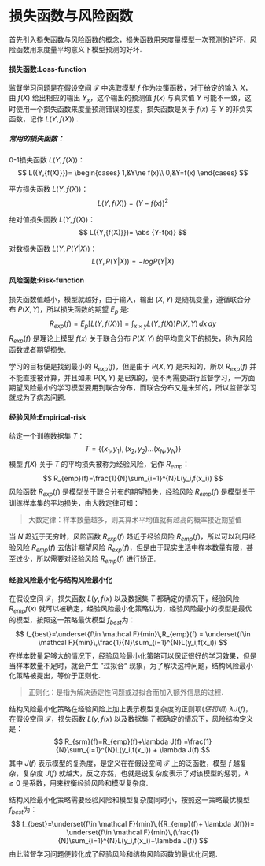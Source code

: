 # 损失函数与风险函数

首先引入损失函数与风险函数的概念，损失函数用来度量模型一次预测的好坏，风险函数用来度量平均意义下模型预测的好坏.

#### 损失函数:Loss-function

监督学习问题是在假设空间 $\mathcal F$ 中选取模型 $f$ 作为决策函数，对于给定的输入 $X$，由 $f(X)$ 给出相应的输出 $Y_x$，这个输出的预测值 $f(x)$ 与真实值 $Y$ 可能不一致，这时使用一个损失函数来度量预测错误的程度，损失函数是关于 $f(x)$ 与 $Y$ 的非负实函数，记作 $L({Y,{f(X)}})$ .

##### 常用的损失函数：

0-1损失函数 $L({Y,{f(X)}})$：
$$
L({Y,{f(X)}})=
\begin{cases}
1,&Y\ne f(x)\\
0,&Y=f(x)
\end{cases}
$$

平方损失函数 $L({Y,{f(X)}})$：
$$
L({Y,{f(X)}})=(Y-f(x))^2
$$

绝对值损失函数 $L({Y,{f(X)}})$：
$$
L({Y,{f(X)}})= \abs {Y-f(x)}
$$

对数损失函数 $L({Y,{P(Y|X)}})$：
$$
L({Y,{P(Y|X)}})=-logP(Y|X)
$$



#### 风险函数:Risk-function

损失函数值越小，模型就越好，由于输入，输出 $(X,Y)$ 是随机变量，遵循联合分布 $P(X,Y)$，所以损失函数的期望 $E_p$ 是:
$$
R_{exp}(f)=E_p[L(Y,f(X))]=\int_{x{\times}y}L(Y,f(X))P(X,Y)\,dx\,dy
$$
$R_{exp}(f)$ 是理论上模型 $f(x)$ 关于联合分布 $P(X,Y)$ 的平均意义下的损失，称为风险函数或者期望损失.

学习的目标便是找到最小的 $R_{exp}(f)$，但是由于 $P(X,Y)$ 是未知的，所以 $R_{exp}(f)$ 并不能直接被计算，并且如果 $P(X,Y)$ 是已知的，便不再需要进行监督学习，一方面期望风险最小的学习模型要用到联合分布，而联合分布又是未知的，所以监督学习就成为了病态问题.



#### 经验风险:Empirical-risk

给定一个训练数据集 $T$：
$$
T = \{(x_1,y_1),(x_2,y_2)...(x_N,y_N)\}
$$
模型 $f(X)$ 关于 $T$ 的平均损失被称为经验风险，记作 $R_{emp}$：
$$
R_{emp}(f)=\frac{1}{N}\sum_{i=1}^{N}L(y_i,f(x_i))
$$
风险函数 $R_{exp}(f)$ 是模型关于联合分布的期望损失，经验风险 $R_{emp}(f)$ 是模型关于训练样本集的平均损失，由大数定律可知：

> 大数定律：样本数量越多，则其算术平均值就有越高的概率接近期望值

当 $N$ 趋近于无穷时，风险函数 $R_{exp}(f)$ 趋近于经验风险 $R_{emp}(f)$，所以可以利用经验风险 $R_{emp}(f)$ 去估计期望风险 $R_{exp}(f)$，但是由于现实生活中样本数量有限，甚至过少，所以需要对经验风险 $R_{emp}(f)$ 进行矫正.



#### 经验风险最小化与结构风险最小化

在假设空间 $\mathcal F$，损失函数 $L(y,f(x)$ 以及数据集 $T$ 都确定的情况下，经验风险 $R_{emp}f(x)$ 就可以被确定，经验风险最小化策略认为，经验风险最小的模型是最优的模型，按照这一策略最优模型 $f_{best}$为：
$$
f_{best}=\underset{f\in \mathcal F}{min}\,R_{emp}(f) = \underset{f\in \mathcal F}{min}\,\frac{1}{N}\sum_{i=1}^{N}L(y_i,f(x_i))
$$
在样本数量足够大的情况下，经验风险最小化策略可以保证很好的学习效果，但是当样本数量不足时，就会产生 ”过拟合“ 现象，为了解决这种问题，结构风险最小化策略被提出，等价于正则化.

> 正则化：是指为解决适定性问题或过拟合而加入额外信息的过程.

结构风险最小化策略在经验风险上加上表示模型复杂度的正则项(*惩罚项*) $\lambda J(f)$，在假设空间 $\mathcal F$，损失函数 $L(y,f(x)$ 以及数据集 $T$ 都确定的情况下，风险结构定义是：
$$
R_{srm}(f)=R_{emp}(f)+\lambda J(f) =\frac{1}{N}\sum_{i=1}^{N}L(y_i,f(x_i)) + \lambda J(f)
$$
其中 $J(f)$ 表示模型的复杂度，是定义在在假设空间 $\mathcal F$ 上的泛函数，模型 $f$ 越复杂，复杂度 $J(f)$ 就越大，反之亦然，也就是说复杂度表示了对该模型的惩罚，$\lambda \ge 0$ 是系数，用来权衡经验风险和模型复杂度.

结构风险最小化策略需要经验风险和模型复杂度同时小，按照这一策略最优模型 $f_{best}$为：
$$
f_{best}=\underset{f\in \mathcal F}{min}\,({R_{emp}(f)+ \lambda J(f)})= \underset{f\in \mathcal F}{min}\,(\frac{1}{N}\sum_{i=1}^{N}L(y_i,f(x_i)+\lambda J(f))
$$
由此监督学习问题便转化成了经验风险和结构风险函数的最优化问题.

 
